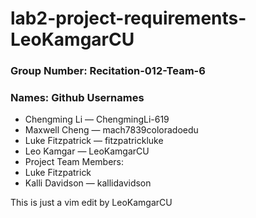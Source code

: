 # lab2-project-requirements-LeoKamgarCU

### Group Number: Recitation-012-Team-6

### Names: Github Usernames
<ul>
<li>Chengming Li — ChengmingLi-619</li>
<li>Maxwell Cheng — mach7839coloradoedu</li>
<li>Luke Fitzpatrick — fitzpatrickluke</li>
<li>Leo Kamgar — LeoKamgarCU</li>

<li>Project Team Members:
<li>Luke Fitzpatrick

<li>Kalli Davidson — kallidavidson</li>

</ul>

This is just a vim edit by LeoKamgarCU

